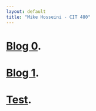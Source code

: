 ```yaml
---
layout: default
title: "Mike Hosseini - CIT 480"
---
```


# [Blog 0](https://mikehosseini.github.io/mikehosseini.github.io/posts/2020/08/31/Blog-0.html).

# [Blog 1](./blob/gh-pages/_posts/2020-09-06-Blog-1.html).

# [Test](./2020-09-06-test.html).
